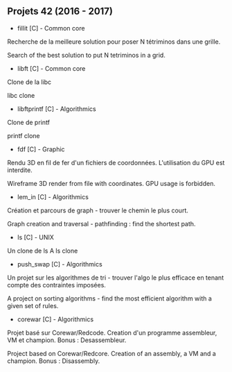 ## Projets 42 (2016 - 2017)

- fillit [C] - Common core

Recherche de la meilleure solution pour poser N tétriminos dans une grille.

Search of the best solution to put N tetriminos in a grid.

- libft [C] - Common core

Clone de la libc

libc clone

- libftprintf [C] - Algorithmics

Clone de printf

printf clone

- fdf [C] - Graphic

Rendu 3D en fil de fer d'un fichiers de coordonnées. L'utilisation du GPU est interdite.

Wireframe 3D render from file with coordinates. GPU usage is forbidden.

- lem_in [C] - Algorithmics

Création et parcours de graph - trouver le chemin le plus court.

Graph creation and traversal - pathfinding : find the shortest path.

- ls [C] - UNIX

Un clone de ls
A ls clone

- push_swap [C] - Algorithmics

Un projet sur les algorithmes de tri - trouver l'algo le plus efficace en tenant compte des contraintes imposées.

A project on sorting algorithms - find the most efficient algorithm with a given set of rules.

- corewar [C] - Algorithmics

Projet basé sur Corewar/Redcode. Creation d'un programme assembleur, VM et champion.
Bonus : Desassembleur.

Project based on Corewar/Redcore. Creation of an assembly, a VM and a champion.
Bonus : Disassembly.
